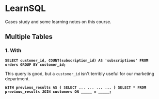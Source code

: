 # LearnSQL
Cases study and some learning notes on this course.

## Multiple Tables

### 1. With

**`SELECT customer_id,
   COUNT(subscription_id) AS 'subscriptions'
FROM orders
GROUP BY customer_id;`**

This query is good, but a `customer_id` isn't terribly useful for our marketing department.

**`WITH previous_results AS (
  SELECT ...
   ...
   ...
   ...
)
SELECT *
FROM previous_results
JOIN customers
  ON _____ = _____;`**
